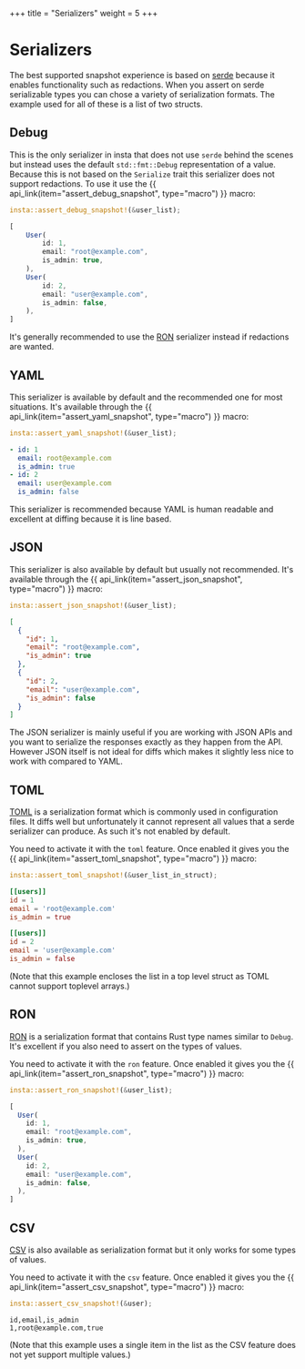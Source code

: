 +++
title = "Serializers"
weight = 5
+++

# Serializers

The best supported snapshot experience is based on [serde](https://serde.rs/)
because it enables functionality such as redactions.  When you assert on serde
serializable types you can chose a variety of serialization formats.  The
example used for all of these is a list of two structs.

## Debug

This is the only serializer in insta that does not use `serde` behind the scenes
but instead uses the default `std::fmt::Debug` representation of a value.
Because this is not based on the `Serialize` trait this serializer does not
support redactions.  To use it use the {{ api_link(item="assert_debug_snapshot", type="macro") }}
macro:

```rust
insta::assert_debug_snapshot!(&user_list);
```

```javascript
[
    User(
        id: 1,
        email: "root@example.com",
        is_admin: true,
    ),
    User(
        id: 2,
        email: "user@example.com",
        is_admin: false,
    ),
]
```

It's generally recommended to use the [RON](#ron) serializer instead if redactions
are wanted.

## YAML

This serializer is available by default and the recommended one for most
situations.  It's available through the {{ api_link(item="assert_yaml_snapshot", type="macro") }}
macro:

```rust
insta::assert_yaml_snapshot!(&user_list);
```

```yaml
- id: 1
  email: root@example.com
  is_admin: true
- id: 2
  email: user@example.com
  is_admin: false
```

This serializer is recommended because YAML is human readable and excellent
at diffing because it is line based.

## JSON

This serializer is also available by default but usually not recommended.
It's available through the {{ api_link(item="assert_json_snapshot", type="macro") }}
macro:

```rust
insta::assert_json_snapshot!(&user_list);
```

```json
[
  {
    "id": 1,
    "email": "root@example.com",
    "is_admin": true
  },
  {
    "id": 2,
    "email": "user@example.com",
    "is_admin": false
  }
]
```

The JSON serializer is mainly useful if you are working with JSON APIs and you
want to serialize the responses exactly as they happen from the API.  However
JSON itself is not ideal for diffs which makes it slightly less nice to work
with compared to YAML.

## TOML

[TOML](https://github.com/toml-lang/toml) is a serialization format which is
commonly used in configuration files.  It diffs well but unfortunately it cannot
represent all values that a serde serializer can produce.  As such it's not
enabled by default.

You need to activate it with the `toml` feature.  Once enabled it gives you
the {{ api_link(item="assert_toml_snapshot", type="macro") }} macro:

```rust
insta::assert_toml_snapshot!(&user_list_in_struct);
```

```toml
[[users]]
id = 1
email = 'root@example.com'
is_admin = true

[[users]]
id = 2
email = 'user@example.com'
is_admin = false
```

(Note that this example encloses the list in a top level struct as TOML
cannot support toplevel arrays.)

## RON

[RON](https://github.com/ron-rs/ron) is a serialization format that contains
Rust type names similar to `Debug`.  It's excellent if you also need to assert
on the types of values.

You need to activate it with the `ron` feature.  Once enabled it gives you
the {{ api_link(item="assert_ron_snapshot", type="macro") }} macro:

```rust
insta::assert_ron_snapshot!(&user_list);
```

```javascript
[
  User(
    id: 1,
    email: "root@example.com",
    is_admin: true,
  ),
  User(
    id: 2,
    email: "user@example.com",
    is_admin: false,
  ),
]
```

## CSV

[CSV](https://en.wikipedia.org/wiki/Comma-separated_values) is also available as
serialization format but it only works for some types of values.

You need to activate it with the `csv` feature.  Once enabled it gives you
the {{ api_link(item="assert_csv_snapshot", type="macro") }} macro:

```rust
insta::assert_csv_snapshot!(&user);
```

```csv
id,email,is_admin
1,root@example.com,true
```

(Note that this example uses a single item in the list as the CSV feature does
not yet support multiple values.)